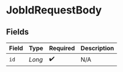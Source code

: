# JobIdRequestBody


## Fields

| Field              | Type               | Required           | Description        |
| ------------------ | ------------------ | ------------------ | ------------------ |
| `id`               | *Long*             | :heavy_check_mark: | N/A                |